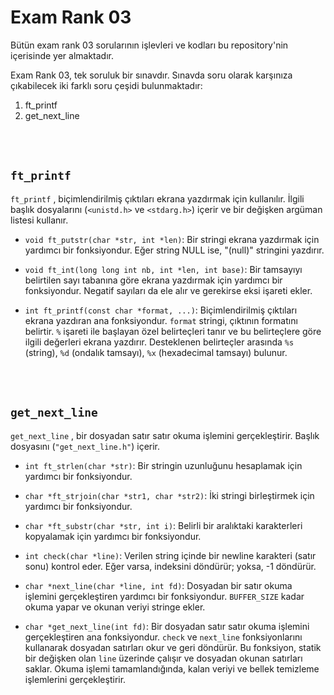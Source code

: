 # Exam Rank 03

Bütün exam rank 03 sorularının işlevleri ve kodları bu repository'nin içerisinde yer almaktadır.

Exam Rank 03, tek soruluk bir sınavdır. Sınavda soru olarak karşınıza çıkabilecek iki farklı soru çeşidi bulunmaktadır:
1. ft_printf
2. get_next_line

<br></br>

## `ft_printf`
`ft_printf` , biçimlendirilmiş çıktıları ekrana yazdırmak için kullanılır. İlgili başlık dosyalarını (`<unistd.h>` ve `<stdarg.h>`) içerir ve bir değişken argüman listesi kullanır.

- `void ft_putstr(char *str, int *len)`: Bir stringi ekrana yazdırmak için yardımcı bir fonksiyondur. Eğer string NULL ise, "(null)" stringini yazdırır.

- `void ft_int(long long int nb, int *len, int base)`: Bir tamsayıyı belirtilen sayı tabanına göre ekrana yazdırmak için yardımcı bir fonksiyondur. Negatif sayıları da ele alır ve gerekirse eksi işareti ekler.

- `int ft_printf(const char *format, ...)`: Biçimlendirilmiş çıktıları ekrana yazdıran ana fonksiyondur. `format` stringi, çıktının formatını belirtir. `%` işareti ile başlayan özel belirteçleri tanır ve bu belirteçlere göre ilgili değerleri ekrana yazdırır. Desteklenen belirteçler arasında `%s` (string), `%d` (ondalık tamsayı), `%x` (hexadecimal tamsayı) bulunur.

<br></br>

## `get_next_line`
`get_next_line` , bir dosyadan satır satır okuma işlemini gerçekleştirir. Başlık dosyasını (`"get_next_line.h"`) içerir.

- `int ft_strlen(char *str)`: Bir stringin uzunluğunu hesaplamak için yardımcı bir fonksiyondur.

- `char *ft_strjoin(char *str1, char *str2)`: İki stringi birleştirmek için yardımcı bir fonksiyondur.

- `char *ft_substr(char *str, int i)`: Belirli bir aralıktaki karakterleri kopyalamak için yardımcı bir fonksiyondur.

- `int check(char *line)`: Verilen string içinde bir newline karakteri (satır sonu) kontrol eder. Eğer varsa, indeksini döndürür; yoksa, -1 döndürür.

- `char *next_line(char *line, int fd)`: Dosyadan bir satır okuma işlemini gerçekleştiren yardımcı bir fonksiyondur. `BUFFER_SIZE` kadar okuma yapar ve okunan veriyi stringe ekler.

- `char *get_next_line(int fd)`: Bir dosyadan satır satır okuma işlemini gerçekleştiren ana fonksiyondur. `check` ve `next_line` fonksiyonlarını kullanarak dosyadan satırları okur ve geri döndürür. Bu fonksiyon, statik bir değişken olan `line` üzerinde çalışır ve dosyadan okunan satırları saklar. Okuma işlemi tamamlandığında, kalan veriyi ve bellek temizleme işlemlerini gerçekleştirir.
